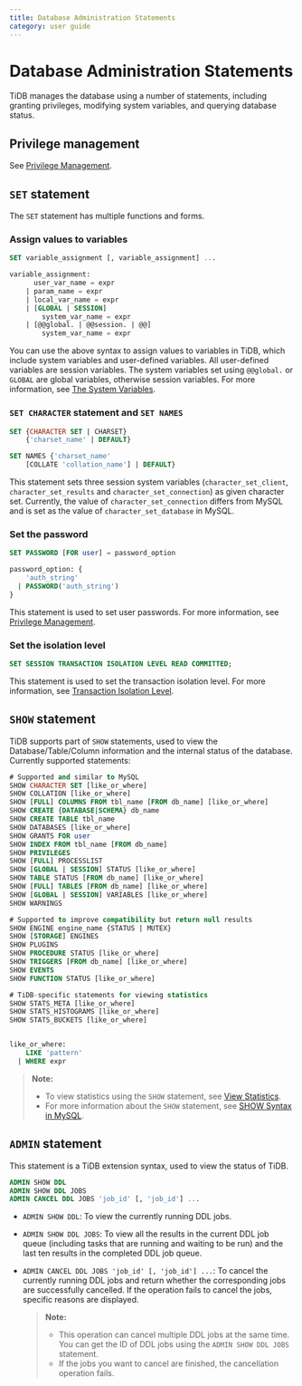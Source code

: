 ```yaml
---
title: Database Administration Statements
category: user guide
---
```


# Database Administration Statements

TiDB manages the database using a number of statements, including granting privileges, modifying system variables, and querying database status.

## Privilege management

See [Privilege Management](privilege.md).

## `SET` statement

The `SET` statement has multiple functions and forms.

### Assign values to variables

```sql
SET variable_assignment [, variable_assignment] ...

variable_assignment:
      user_var_name = expr
    | param_name = expr
    | local_var_name = expr
    | [GLOBAL | SESSION]
        system_var_name = expr
    | [@@global. | @@session. | @@]
        system_var_name = expr
```

You can use the above syntax to assign values to variables in TiDB, which include system variables and user-defined variables. All user-defined variables are session variables. The system variables set using `@@global.` or `GLOBAL` are global variables, otherwise session variables. For more information, see [The System Variables](variable.md).

### `SET CHARACTER` statement and `SET NAMES`

```sql
SET {CHARACTER SET | CHARSET}
    {'charset_name' | DEFAULT}

SET NAMES {'charset_name'
    [COLLATE 'collation_name'] | DEFAULT}
```

This statement sets three session system variables (`character_set_client`, `character_set_results` and `character_set_connection`) as given character set. Currently, the value of `character_set_connection` differs from MySQL and is set as the value of `character_set_database` in MySQL.

### Set the password

```sql
SET PASSWORD [FOR user] = password_option

password_option: {
    'auth_string'
  | PASSWORD('auth_string')
}
```

This statement is used to set user passwords. For more information, see [Privilege Management](privilege.md).

### Set the isolation level

```sql
SET SESSION TRANSACTION ISOLATION LEVEL READ COMMITTED;
```

This statement is used to set the transaction isolation level. For more information, see [Transaction Isolation Level](transaction.md#transaction-isolation-level).

## `SHOW` statement

TiDB supports part of `SHOW` statements, used to view the Database/Table/Column information and the internal status of the database. Currently supported statements:

```sql
# Supported and similar to MySQL
SHOW CHARACTER SET [like_or_where]
SHOW COLLATION [like_or_where]
SHOW [FULL] COLUMNS FROM tbl_name [FROM db_name] [like_or_where]
SHOW CREATE {DATABASE|SCHEMA} db_name
SHOW CREATE TABLE tbl_name
SHOW DATABASES [like_or_where]
SHOW GRANTS FOR user
SHOW INDEX FROM tbl_name [FROM db_name]
SHOW PRIVILEGES
SHOW [FULL] PROCESSLIST
SHOW [GLOBAL | SESSION] STATUS [like_or_where]
SHOW TABLE STATUS [FROM db_name] [like_or_where]
SHOW [FULL] TABLES [FROM db_name] [like_or_where]
SHOW [GLOBAL | SESSION] VARIABLES [like_or_where]
SHOW WARNINGS

# Supported to improve compatibility but return null results
SHOW ENGINE engine_name {STATUS | MUTEX}
SHOW [STORAGE] ENGINES
SHOW PLUGINS
SHOW PROCEDURE STATUS [like_or_where]
SHOW TRIGGERS [FROM db_name] [like_or_where]
SHOW EVENTS
SHOW FUNCTION STATUS [like_or_where]

# TiDB-specific statements for viewing statistics
SHOW STATS_META [like_or_where]
SHOW STATS_HISTOGRAMS [like_or_where]
SHOW STATS_BUCKETS [like_or_where]


like_or_where:
    LIKE 'pattern'
  | WHERE expr
```

> **Note:**
> 
> - To view statistics using the `SHOW` statement, see [View Statistics](statistics.md#view-statistics).
> - For more information about the `SHOW` statement, see [SHOW Syntax in MySQL](https://dev.mysql.com/doc/refman/5.7/en/show.html).

## `ADMIN` statement

This statement is a TiDB extension syntax, used to view the status of TiDB.

```sql
ADMIN SHOW DDL
ADMIN SHOW DDL JOBS
ADMIN CANCEL DDL JOBS 'job_id' [, 'job_id'] ...
```

- `ADMIN SHOW DDL`: To view the currently running DDL jobs.  
- `ADMIN SHOW DDL JOBS`: To view all the results in the current DDL job queue (including tasks that are running and waiting to be run) and the last ten results in the completed DDL job queue.
- `ADMIN CANCEL DDL JOBS 'job_id' [, 'job_id'] ...`: To cancel the currently running DDL jobs and return whether the corresponding jobs are successfully cancelled. If the operation fails to cancel the jobs, specific reasons are displayed. 
  
  > **Note:**
  >
  > - This operation can cancel multiple DDL jobs at the same time. You can get the ID of DDL jobs using the `ADMIN SHOW DDL JOBS` statement. 
  > - If the jobs you want to cancel are finished, the cancellation operation fails. 
